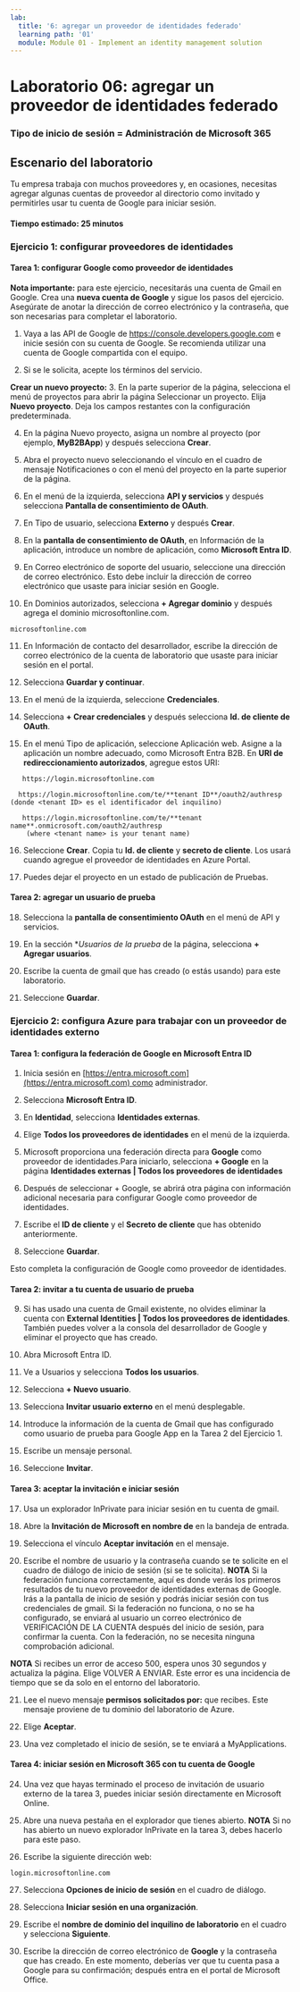 ```yaml
---
lab:
  title: '6: agregar un proveedor de identidades federado'
  learning path: '01'
  module: Module 01 - Implement an identity management solution
---
```


# Laboratorio 06: agregar un proveedor de identidades federado

### Tipo de inicio de sesión = Administración de Microsoft 365

## Escenario del laboratorio

Tu empresa trabaja con muchos proveedores y, en ocasiones, necesitas agregar algunas cuentas de proveedor al directorio como invitado y permitirles usar tu cuenta de Google para iniciar sesión.

#### Tiempo estimado: 25 minutos

### Ejercicio 1: configurar proveedores de identidades

#### Tarea 1: configurar Google como proveedor de identidades

**Nota importante:** para este ejercicio, necesitarás una cuenta de Gmail en Google. Crea una **nueva cuenta de Google** y sigue los pasos del ejercicio.  Asegúrate de anotar la dirección de correo electrónico y la contraseña, que son necesarias para completar el laboratorio.

1. Vaya a las API de Google de https://console.developers.google.com e inicie sesión con su cuenta de Google. Se recomienda utilizar una cuenta de Google compartida con el equipo.

2. Si se le solicita, acepte los términos del servicio.

**Crear un nuevo proyecto:**
3. En la parte superior de la página, selecciona el menú de proyectos para abrir la página Seleccionar un proyecto. Elija **Nuevo proyecto**.  Deja los campos restantes con la configuración predeterminada.

4. En la página Nuevo proyecto, asigna un nombre al proyecto (por ejemplo, **MyB2BApp**) y después selecciona **Crear**.

5. Abra el proyecto nuevo seleccionando el vínculo en el cuadro de mensaje Notificaciones o con el menú del proyecto en la parte superior de la página.

6. En el menú de la izquierda, selecciona **API y servicios** y después selecciona **Pantalla de consentimiento de OAuth**.

7. En Tipo de usuario, selecciona **Externo** y después **Crear**.

8. En la **pantalla de consentimiento de OAuth**, en Información de la aplicación, introduce un nombre de aplicación, como **Microsoft Entra ID**.

9. En Correo electrónico de soporte del usuario, seleccione una dirección de correo electrónico. Esto debe incluir la dirección de correo electrónico que usaste para iniciar sesión en Google.

10. En Dominios autorizados, selecciona **+ Agregar dominio** y después agrega el dominio microsoftonline.com.

   ```
   microsoftonline.com
   ```

11. En Información de contacto del desarrollador, escribe la dirección de correo electrónico de la cuenta de laboratorio que usaste para iniciar sesión en el portal.

12. Selecciona **Guardar y continuar**.

13. En el menú de la izquierda, seleccione **Credenciales**.

14. Selecciona **+ Crear credenciales** y después selecciona **Id. de cliente de OAuth**.

15. En el menú Tipo de aplicación, seleccione Aplicación web. Asigne a la aplicación un nombre adecuado, como Microsoft Entra B2B. En **URI de redireccionamiento autorizados**, agregue estos URI:

   ```
      https://login.microsoftonline.com
   ```
      https://login.microsoftonline.com/te/**tenant ID**/oauth2/authresp (donde <tenant ID> es el identificador del inquilino)
   ```
      https://login.microsoftonline.com/te/**tenant name**.onmicrosoft.com/oauth2/authresp
       (where <tenant name> is your tenant name)
   ```

16. Seleccione **Crear**. Copia tu **Id. de cliente** y **secreto de cliente**. Los usará cuando agregue el proveedor de identidades en Azure Portal.

17. Puedes dejar el proyecto en un estado de publicación de Pruebas.

#### Tarea 2: agregar un usuario de prueba
18. Selecciona la **pantalla de consentimiento OAuth** en el menú de API y servicios.

19. En la sección **Usuarios de la prueba* de la página, selecciona **+ Agregar usuarios**.

20. Escribe la cuenta de gmail que has creado (o estás usando) para este laboratorio.

21. Seleccione **Guardar**.


### Ejercicio 2: configura Azure para trabajar con un proveedor de identidades externo

#### Tarea 1: configura la federación de Google en Microsoft Entra ID
1. Inicia sesión en [https://entra.microsoft.com](https://entra.microsoft.com) como administrador.

2. Selecciona **Microsoft Entra ID**.

3. En **Identidad**, selecciona **Identidades externas**.

4. Elige **Todos los proveedores de identidades** en el menú de la izquierda.

5. Microsoft proporciona una federación directa para **Google** como proveedor de identidades.Para iniciarlo, selecciona **+ Google** en la página **Identidades externas | Todos los proveedores de identidades**
 
6. Después de seleccionar + Google, se abrirá otra página con información adicional necesaria para configurar Google como proveedor de identidades.  

7. Escribe el **ID de cliente** y el **Secreto de cliente** que has obtenido anteriormente.

8. Seleccione **Guardar**.

Esto completa la configuración de Google como proveedor de identidades.

#### Tarea 2: invitar a tu cuenta de usuario de prueba
9. Si has usado una cuenta de Gmail existente, no olvides eliminar la cuenta con **External Identities | Todos los proveedores de identidades**. También puedes volver a la consola del desarrollador de Google y eliminar el proyecto que has creado.

10. Abra Microsoft Entra ID.

11. Ve a Usuarios y selecciona **Todos los usuarios**.

12. Selecciona **+ Nuevo usuario**.

13. Selecciona **Invitar usuario externo** en el menú desplegable.

14. Introduce la información de la cuenta de Gmail que has configurado como usuario de prueba para Google App en la Tarea 2 del Ejercicio 1.

15. Escribe un mensaje personal.

16. Seleccione **Invitar**.

#### Tarea 3: aceptar la invitación e iniciar sesión
17. Usa un explorador InPrivate para iniciar sesión en tu cuenta de gmail.

18. Abre la **Invitación de Microsoft en nombre de** en la bandeja de entrada.

19. Selecciona el vínculo **Aceptar invitación** en el mensaje.

20. Escribe el nombre de usuario y la contraseña cuando se te solicite en el cuadro de diálogo de inicio de sesión (si se te solicita).
   **NOTA** Si la federación funciona correctamente, aquí es donde verás los primeros resultados de tu nuevo proveedor de identidades externas de Google.  Irás a la pantalla de inicio de sesión y podrás iniciar sesión con tus credenciales de gmail.  Si la federación no funciona, o no se ha configurado, se enviará al usuario un correo electrónico de VERIFICACIÓN DE LA CUENTA después del inicio de sesión, para confirmar la cuenta.  Con la federación, no se necesita ninguna comprobación adicional.

   **NOTA** Si recibes un error de acceso 500, espera unos 30 segundos y actualiza la página.  Elige VOLVER A ENVIAR.  Este error es una incidencia de tiempo que se da solo en el entorno del laboratorio.

21. Lee el nuevo mensaje **permisos solicitados por:** que recibes.  Este mensaje proviene de tu dominio del laboratorio de Azure.

22. Elige **Aceptar**.

23. Una vez completado el inicio de sesión, se te enviará a MyApplications.

#### Tarea 4: iniciar sesión en Microsoft 365 con tu cuenta de Google
24. Una vez que hayas terminado el proceso de invitación de usuario externo de la tarea 3, puedes iniciar sesión directamente en Microsoft Online.

25. Abre una nueva pestaña en el explorador que tienes abierto.
   **NOTA** Si no has abierto un nuevo explorador InPrivate en la tarea 3, debes hacerlo para este paso.

26. Escribe la siguiente dirección web:

   ```
   login.microsoftonline.com
   ```

27. Selecciona **Opciones de inicio de sesión** en el cuadro de diálogo.
 
28. Selecciona **Iniciar sesión en una organización**.

29. Escribe el **nombre de dominio del inquilino de laboratorio** en el cuadro y selecciona **Siguiente**.

30. Escribe la dirección de correo electrónico de **Google** y la contraseña que has creado.
En este momento, deberías ver que tu cuenta pasa a Google para su confirmación; después entra en el portal de Microsoft Office.
